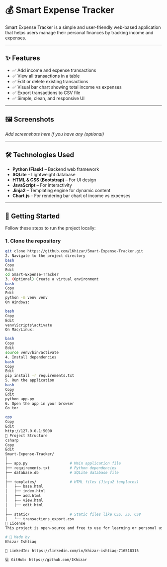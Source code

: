 # 💰 Smart Expense Tracker

Smart Expense Tracker is a simple and user-friendly web-based application that helps users manage their personal finances by tracking income and expenses.

---

## ✨ Features

- ✅ Add income and expense transactions  
- ✅ View all transactions in a table  
- ✅ Edit or delete existing transactions  
- ✅ Visual bar chart showing total income vs expenses  
- ✅ Export transactions to CSV file  
- ✅ Simple, clean, and responsive UI  

---

## 🖼️ Screenshots

*Add screenshots here if you have any (optional)*

---

## 🛠️ Technologies Used

- **Python (Flask)** – Backend web framework  
- **SQLite** – Lightweight database  
- **HTML & CSS (Bootstrap)** – For UI design  
- **JavaScript** – For interactivity  
- **Jinja2** – Templating engine for dynamic content  
- **Chart.js** – For rendering bar chart of income vs expenses  

---

## 🚀 Getting Started

Follow these steps to run the project locally:

### 1. Clone the repository

```bash
git clone https://github.com/1Khizar/Smart-Expense-Tracker.git
2. Navigate to the project directory
bash
Copy
Edit
cd Smart-Expense-Tracker
3. (Optional) Create a virtual environment
bash
Copy
Edit
python -m venv venv
On Windows:

bash
Copy
Edit
venv\Scripts\activate
On Mac/Linux:

bash
Copy
Edit
source venv/bin/activate
4. Install dependencies
bash
Copy
Edit
pip install -r requirements.txt
5. Run the application
bash
Copy
Edit
python app.py
6. Open the app in your browser
Go to:

cpp
Copy
Edit
http://127.0.0.1:5000
📂 Project Structure
csharp
Copy
Edit
Smart-Expense-Tracker/
│
├── app.py                   # Main application file
├── requirements.txt         # Python dependencies
├── database.db              # SQLite database file
│
├── templates/               # HTML files (Jinja2 templates)
│   ├── base.html
│   ├── index.html
│   ├── add.html
│   ├── view.html
│   ├── edit.html
│
├── static/                  # Static files like CSS, JS, CSV
│   └── transactions_export.csv
📄 License
This project is open-source and free to use for learning or personal use.

# 👤 Made by
Khizar Ishtiaq

🔗 LinkedIn: https://linkedin.com/in/khizar-ishtiaq-716518315

💻 GitHub: https://github.com/1Khizar
